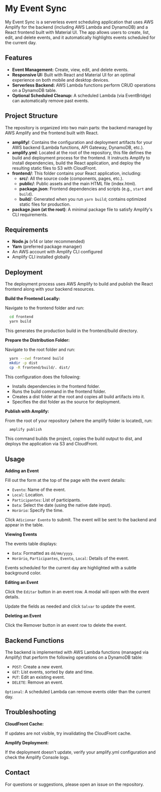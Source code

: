 # My Event Sync

My Event Sync is a serverless event scheduling application that uses AWS Amplify for the backend (including AWS Lambda and DynamoDB) and a React frontend built with Material UI. 
The app allows users to create, list, edit, and delete events, and it automatically highlights events scheduled for the current day.

## Features

- **Event Management:** Create, view, edit, and delete events.
- **Responsive UI:** Built with React and Material UI for an optimal experience on both mobile and desktop devices.
- **Serverless Backend:** AWS Lambda functions perform CRUD operations on a DynamoDB table.
- **Optional Scheduled Cleanup:** A scheduled Lambda (via EventBridge) can automatically remove past events.

## Project Structure

The repository is organized into two main parts: the backend managed by AWS Amplify and the frontend built with React.

- **amplify/**: Contains the configuration and deployment artifacts for your AWS backend (Lambda functions, API Gateway, DynamoDB, etc.).
- **amplify.yml**: Located at the root of the repository, this file defines the build and deployment process for the frontend. It instructs Amplify to install dependencies, build the React application, and deploy the resulting static files to S3 with CloudFront.
- **frontend/**: This folder contains your React application, including:
  - **src/**: All the source code (components, pages, etc.).
  - **public/**: Public assets and the main HTML file (index.html).
  - **package.json**: Frontend dependencies and scripts (e.g., `start` and `build`).
  - **build/**: Generated when you run `yarn build`; contains optimized static files for production.
- **package.json (at the root)**: A minimal package file to satisfy Amplify's CLI requirements.

## Requirements

- **Node.js** (v14 or later recommended)
- **Yarn** (preferred package manager)
- An AWS account with Amplify CLI configured
- Amplify CLI installed globally

## Deployment

The deployment process uses AWS Amplify to build and publish the React frontend along with your backend resources.

**Build the Frontend Locally:**

Navigate to the frontend folder and run:

```bash
  cd frontend
  yarn build
```

This generates the production build in the frontend/build directory.

**Prepare the Distribution Folder:**

Navigate to the root folder and run:

```bash
  yarn --cwd frontend build
  mkdir -p dist
  cp -R frontend/build/. dist/
```

This configuration does the following:

- Installs dependencies in the frontend folder.
- Runs the build command in the frontend folder.
- Creates a dist folder at the root and copies all build artifacts into it.
- Specifies the dist folder as the source for deployment.

**Publish with Amplify:**

From the root of your repository (where the amplify folder is located), run:

```bash
  amplify publish
```

This command builds the project, copies the build output to dist, and deploys the application via S3 and CloudFront.

## Usage

**Adding an Event**

Fill out the form at the top of the page with the event details:

- `Evento`: Name of the event.
- `Local`: Location.
- `Participantes`: List of participants.
- `Data`: Select the date (using the native date input).
- `Horário`: Specify the time.

Click `Adicionar Evento` to submit. The event will be sent to the backend and appear in the table.

**Viewing Events**

The events table displays:

- `Data`: Formatted as `dd/mm/yyyy`.
- `Horário`, `Participantes`, `Evento`, `Local`: Details of the event.

Events scheduled for the current day are highlighted with a subtle background color.

**Editing an Event**

Click the `Editar` button in an event row. A modal will open with the event details.

Update the fields as needed and click `Salvar` to update the event.

**Deleting an Event**

Click the Remover button in an event row to delete the event.

## Backend Functions

The backend is implemented with AWS Lambda functions (managed via Amplify) that perform the following operations on a DynamoDB table:

- `POST`: Create a new event.
- `GET`: List events, sorted by date and time.
- `PUT`: Edit an existing event.
- `DELETE`: Remove an event.

`Optional`: A scheduled Lambda can remove events older than the current day.

## Troubleshooting

**CloudFront Cache:**

If updates are not visible, try invalidating the CloudFront cache.

**Amplify Deployment:**

If the deployment doesn't update, verify your amplify.yml configuration and check the Amplify Console logs.

## Contact
For questions or suggestions, please open an issue on the repository.
